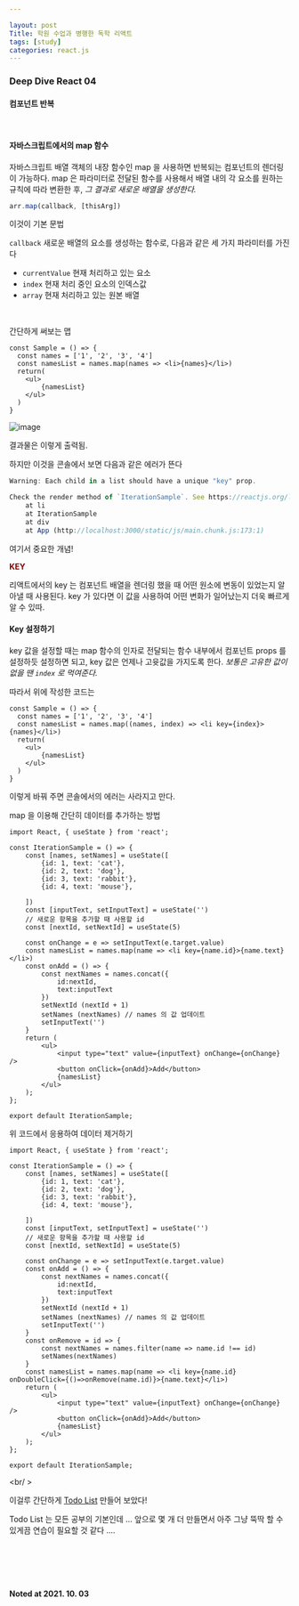 ```yaml
---

layout: post
Title: 학원 수업과 병행한 독학 리액트 
tags: [study]
categories: react.js
---
```


### Deep Dive React 04

#### 컴포넌트 반복 

<br/>

#### 자바스크립트에서의 map 함수

자바스크립트 배열 객체의 내장 함수인 map 을 사용하면 반복되는 컴포넌트의 렌더링이 가능하다. map 은 파라미터로 전달된 함수를 사용해서 배열 내의 각 요소를 원하는 규칙에 따라 변환한 후, _그 결과로 새로운 배열을 생성한다._ 

```javascript
arr.map(callback, [thisArg])
```

이것이 기본 문법

`callback` 새로운 배열의 요소를 생성하는 함수로, 다음과 같은 세 가지 파라미터를 가진다

- `currentValue` 현재 처리하고 있는 요소
- `index` 현재 처리 중인 요소의 인덱스값
- `array` 현재 처리하고 있는 원본 배열

<br/>

간단하게 써보는 맵 

```react
const Sample = () => {
  const names = ['1', '2', '3', '4']
  const namesList = names.map(names => <li>{names}</li>)
  return(
  	<ul>
    	{namesList}
    </ul>
  )
}
```

![image](https://user-images.githubusercontent.com/89691274/135751870-f4151680-00e2-44c5-8392-732ebd9fec2e.png)

결과물은 이렇게 출력됨.

하지만 이것을 콘솔에서 보면 다음과 같은 에러가 뜬다

```javascript
Warning: Each child in a list should have a unique "key" prop.

Check the render method of `IterationSample`. See https://reactjs.org/link/warning-keys for more information.
    at li
    at IterationSample
    at div
    at App (http://localhost:3000/static/js/main.chunk.js:173:1)
```

여기서 중요한 개념! 

<span style="color: darkred;">**KEY**</span>

리액트에서의 key 는 컴포넌트 배열을 렌더링 했을 때 어떤 원소에 변동이 있었는지 알아낼 때 사용된다. key 가 있다면 이 값을 사용하여 어떤 변화가 일어났는지 더욱 빠르게 알 수 있따.

#### Key 설정하기

key 값을 설정할 때는 map 함수의 인자로 전달되는 함수 내부에서 컴포넌트 props 를 설정하듯 설정하면 되고, key 값은 언제나 고윳값을 가지도록 한다. _보통은 고유한 값이 없을 땐 `index` 로 먹여준다._

따라서 위에 작성한 코드는 

```react
const Sample = () => {
  const names = ['1', '2', '3', '4']
  const namesList = names.map((names, index) => <li key={index}>{names}</li>)
  return(
  	<ul>
    	{namesList}
    </ul>
  )
}
```

이렇게 바꿔 주면 콘솔에서의 에러는 사라지고 만다. 

map 을 이용해 간단히 데이터를 추가하는 방법 

```react
import React, { useState } from 'react';

const IterationSample = () => {
    const [names, setNames] = useState([
        {id: 1, text: 'cat'},
        {id: 2, text: 'dog'},
        {id: 3, text: 'rabbit'},
        {id: 4, text: 'mouse'},

    ])
    const [inputText, setInputText] = useState('')
    // 새로운 항목을 추가할 때 사용할 id
    const [nextId, setNextId] = useState(5)

    const onChange = e => setInputText(e.target.value)
    const namesList = names.map(name => <li key={name.id}>{name.text}</li>)
    const onAdd = () => {
        const nextNames = names.concat({
            id:nextId,
            text:inputText
        })
        setNextId (nextId + 1)
        setNames (nextNames) // names 의 값 업데이트
        setInputText('')
    }
    return (
        <ul>
            <input type="text" value={inputText} onChange={onChange} />
            <button onClick={onAdd}>Add</button>
            {namesList}
        </ul>
    );
};

export default IterationSample;
```

위 코드에서 응용하여 데이터 제거하기

```react
import React, { useState } from 'react';

const IterationSample = () => {
    const [names, setNames] = useState([
        {id: 1, text: 'cat'},
        {id: 2, text: 'dog'},
        {id: 3, text: 'rabbit'},
        {id: 4, text: 'mouse'},

    ])
    const [inputText, setInputText] = useState('')
    // 새로운 항목을 추가할 때 사용할 id
    const [nextId, setNextId] = useState(5)

    const onChange = e => setInputText(e.target.value)
    const onAdd = () => {
        const nextNames = names.concat({
            id:nextId,
            text:inputText
        })
        setNextId (nextId + 1)
        setNames (nextNames) // names 의 값 업데이트
        setInputText('')
    }
    const onRemove = id => {
        const nextNames = names.filter(name => name.id !== id)
        setNames(nextNames)
    }
    const namesList = names.map(name => <li key={name.id} onDoubleClick={()=>onRemove(name.id)}>{name.text}</li>)
    return (
        <ul>
            <input type="text" value={inputText} onChange={onChange} />
            <button onClick={onAdd}>Add</button>
            {namesList}
        </ul>
    );
};

export default IterationSample;
```

<br/ >

이걸루 간단하게 <a href="https://github.com/givvemee/React_Simple_Todo">Todo List</a> 만들어 보았다! 

Todo List 는 모든 공부의 기본인데 ... 앞으로 몇 개 더 만들면서 아주 그냥 뚝딱 할 수 있게끔 연습이 필요할 것 같다 ....

<br />

<br />

<br />

<br />

__Noted at 2021. 10. 03__

